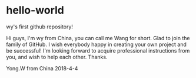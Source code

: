 # hello-world
wy's first github repository!

Hi guys, I'm wy from China, you can call me Wang for short. Glad to join the family of GitHub.
I wish everybody happy in creating your own project and be successful!
I'm looking forward to acquire professional instructions from you, and wish to help each other.
Thanks.

Yong.W from China
2018-4-4
